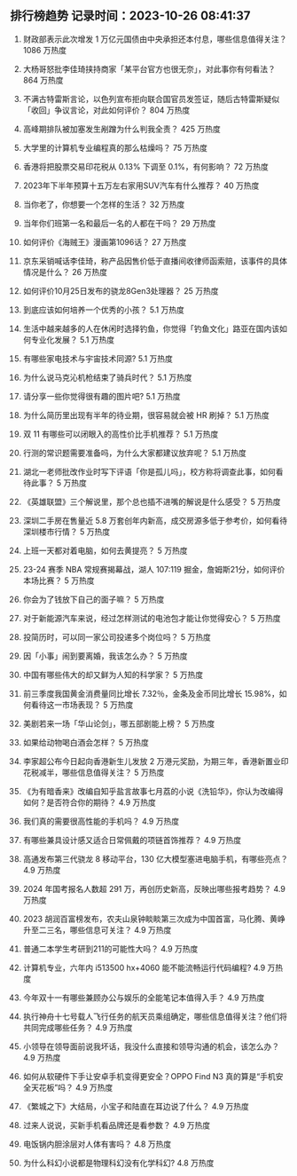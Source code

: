
## 排行榜趋势 记录时间：2023-10-26 08:41:37
  
  1. 财政部表示此次增发 1 万亿元国债由中央承担还本付息，哪些信息值得关注？ 1086 万热度
    
  2. 大杨哥怒批李佳琦挟持商家「某平台官方也很无奈」，对此事你有何看法？ 864 万热度
    
  3. 不满古特雷斯言论，以色列宣布拒向联合国官员发签证，随后古特雷斯疑似「收回」争议言论，对此如何评价？ 804 万热度
    
  4. 高峰期排队被加塞发生剐蹭为什么判我全责？ 425 万热度
    
  5. 大学里的计算机专业编程真的那么枯燥吗？ 75 万热度
    
  6. 香港将把股票交易印花税从 0.13% 下调至 0.1%，有何影响？ 72 万热度
    
  7. 2023年下半年预算十五万左右家用SUV汽车有什么推荐？ 40 万热度
    
  8. 当你老了，你想要一个怎样的生活？ 32 万热度
    
  9. 当年你们班第一名和最后一名的人都在干吗？ 29 万热度
    
  10. 如何评价《海贼王》漫画第1096话？ 27 万热度
    
  11. 京东采销喊话李佳琦，称产品因售价低于直播间收律师函索赔，该事件的具体情况是什么？ 26 万热度
    
  12. 如何评价10月25日发布的骁龙8Gen3处理器？ 25 万热度
    
  13. 到底应该如何培养一个优秀的小孩？ 5.1 万热度
    
  14. 生活中越来越多的人在休闲时选择钓鱼，你觉得「钓鱼文化」路亚在国内该如何专业化发展？ 5.1 万热度
    
  15. 有哪些家电技术与宇宙技术同源? 5.1 万热度
    
  16. 为什么说马克沁机枪结束了骑兵时代？ 5.1 万热度
    
  17. 请分享一些你觉得很有趣的图片吧? 5.1 万热度
    
  18. 为什么简历里出现有半年的待业期，很容易就会被 HR 刷掉？ 5.1 万热度
    
  19. 双 11 有哪些可以闭眼入的高性价比手机推荐？ 5.1 万热度
    
  20. 行测的常识题需要准备吗，为什么大家都建议放弃呢？ 5.1 万热度
    
  21. 湖北一老师批改作业时写下评语「你是孤儿吗」，校方称将调查此事，如何看待此事？ 5 万热度
    
  22. 《英雄联盟》三个解说里，那个总也插不进嘴的解说是什么感受？ 5 万热度
    
  23. 深圳二手房在售量近 5.8 万套创年内新高，成交房源多低于参考价，如何看待深圳楼市行情？ 5 万热度
    
  24. 上班一天都对着电脑，如何去黄提亮？ 5 万热度
    
  25. 23-24 赛季 NBA 常规赛揭幕战，湖人 107:119 掘金，詹姆斯21分，如何评价本场比赛？ 5 万热度
    
  26. 你会为了钱放下自己的面子嘛？ 5 万热度
    
  27. 对于新能源汽车来说，经过怎样测试的电池包才能让你觉得安心？ 5 万热度
    
  28. 投简历时，可以同一家公司投递多个岗位吗？ 5 万热度
    
  29. 因「小事」闹到要离婚，我该怎么办？ 5 万热度
    
  30. 中国有哪些伟大的却又鲜为人知的科学家？ 5 万热度
    
  31. 前三季度我国黄金消费量同比增长 7.32％，金条及金币同比增长 15.98%，如何看待这一市场表现？ 5 万热度
    
  32. 美剧若来一场「华山论剑」，哪五部剧能上榜？ 5 万热度
    
  33. 如果给动物喝白酒会怎样？ 5 万热度
    
  34. 李家超公布今日起向香港新生儿发放 2 万港元奖励，为期三年，香港新置业印花税减半，哪些信息值得关注？ 5 万热度
    
  35. 《为有暗香来》改编自知乎盐言故事七月荔的小说《洗铅华》，你认为改编得如何？是否符合你的期待？ 4.9 万热度
    
  36. 我们真的需要很高性能的手机吗？ 4.9 万热度
    
  37. 有哪些兼具设计感又适合日常佩戴的项链首饰推荐？ 4.9 万热度
    
  38. 高通发布第三代骁龙 8 移动平台，130 亿大模型塞进电脑手机，有哪些亮点？ 4.9 万热度
    
  39. 2024 年国考报名人数超 291 万，再创历史新高，反映出哪些报考趋势？ 4.9 万热度
    
  40. 2023 胡润百富榜发布，农夫山泉钟睒睒第三次成为中国首富，马化腾、黄峥升至二三名，哪些信息可关注？ 4.9 万热度
    
  41. 普通二本学生考研到211的可能性大吗？ 4.9 万热度
    
  42. 计算机专业，六年内 i513500 hx+4060 能不能流畅运行代码编程? 4.9 万热度
    
  43. 今年双十一有哪些兼顾办公与娱乐的全能笔记本值得入手？ 4.9 万热度
    
  44. 执行神舟十七号载人飞行任务的航天员乘组确定，哪些信息值得关注？他们将共同完成哪些任务？ 4.9 万热度
    
  45. 小领导在领导面前说我坏话，我没什么直接和领导沟通的机会，该怎么办？ 4.9 万热度
    
  46. 如何从软硬件下手让安卓手机变得更安全？OPPO Find N3 真的算是“手机安全天花板”吗？ 4.9 万热度
    
  47. 《繁城之下》大结局，小宝子和陆直在耳边说了什么？ 4.9 万热度
    
  48. 过来人说说，买新手机看品牌还是看参数？ 4.9 万热度
    
  49. 电饭锅内胆涂层对人体有害吗？ 4.8 万热度
    
  50. 为什么科幻小说都是物理科幻没有化学科幻? 4.8 万热度
    